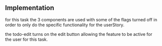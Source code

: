 ## Implementation

for this task the 3 components are used with some of the flags turned off in order to only do the specific functionality for the userStory.

the todo-edit turns on the edit button allowing the feature to be active for the user for this task.

